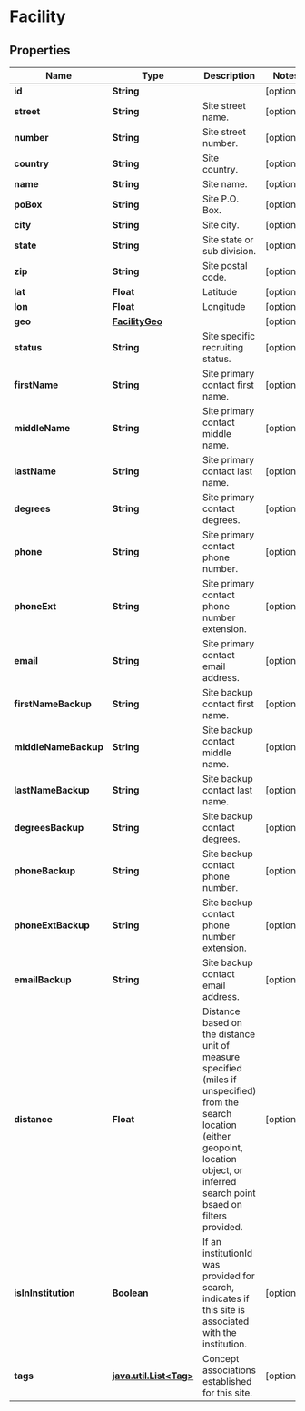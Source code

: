 # Facility

## Properties
Name | Type | Description | Notes
------------ | ------------- | ------------- | -------------
**id** | **String** |  |  [optional]
**street** | **String** | Site street name. |  [optional]
**number** | **String** | Site street number. |  [optional]
**country** | **String** | Site country. |  [optional]
**name** | **String** | Site name. |  [optional]
**poBox** | **String** | Site P.O. Box. |  [optional]
**city** | **String** | Site city. |  [optional]
**state** | **String** | Site state or sub division. |  [optional]
**zip** | **String** | Site postal code. |  [optional]
**lat** | **Float** | Latitude |  [optional]
**lon** | **Float** | Longitude |  [optional]
**geo** | [**FacilityGeo**](FacilityGeo.md) |  |  [optional]
**status** | **String** | Site specific recruiting status. |  [optional]
**firstName** | **String** | Site primary contact first name. |  [optional]
**middleName** | **String** | Site primary contact middle name. |  [optional]
**lastName** | **String** | Site primary contact last name. |  [optional]
**degrees** | **String** | Site primary contact degrees. |  [optional]
**phone** | **String** | Site primary contact phone number. |  [optional]
**phoneExt** | **String** | Site primary contact phone number extension. |  [optional]
**email** | **String** | Site primary contact email address. |  [optional]
**firstNameBackup** | **String** | Site backup contact first name. |  [optional]
**middleNameBackup** | **String** | Site backup contact middle name. |  [optional]
**lastNameBackup** | **String** | Site backup contact last name. |  [optional]
**degreesBackup** | **String** | Site backup contact degrees. |  [optional]
**phoneBackup** | **String** | Site backup contact phone number. |  [optional]
**phoneExtBackup** | **String** | Site backup contact phone number extension. |  [optional]
**emailBackup** | **String** | Site backup contact email address. |  [optional]
**distance** | **Float** | Distance based on the distance unit of measure specified (miles if unspecified) from the search location (either geopoint, location object, or inferred search point bsaed on filters provided. |  [optional]
**isInInstitution** | **Boolean** | If an institutionId was provided for search, indicates if this site is associated with the institution. |  [optional]
**tags** | [**java.util.List&lt;Tag&gt;**](Tag.md) | Concept associations established for this site. |  [optional]
